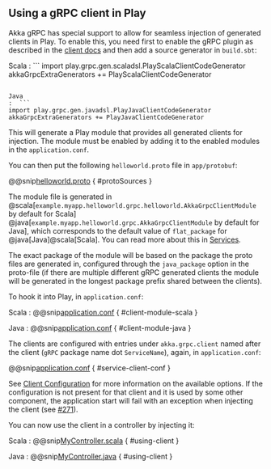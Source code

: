 ## Using a gRPC client in Play

Akka gRPC has special support to allow for seamless injection of generated clients in Play. To enable this, you
need first to enable the gRPC plugin as described in the [client docs](https://developer.lightbend.com/docs/akka-grpc/current/client/walkthrough.html) and then add a
source generator in `build.sbt`:

Scala
:  ```
import play.grpc.gen.scaladsl.PlayScalaClientCodeGenerator
akkaGrpcExtraGenerators += PlayScalaClientCodeGenerator
```

Java
:  ```
import play.grpc.gen.javadsl.PlayJavaClientCodeGenerator
akkaGrpcExtraGenerators += PlayJavaClientCodeGenerator
```

This will generate a Play module that provides all generated clients for injection. The module must be enabled
by adding it to the enabled modules in the `application.conf`.

You can then put the following `helloworld.proto` file in `app/protobuf`:

@@snip[helloworld.proto](/play-interop-test-scala/src/main/protobuf/helloworld.proto) { #protoSources }

The module file is generated in @scala[`example.myapp.helloworld.grpc.helloworld.AkkaGrpcClientModule` by default for Scala]
@java[`example.myapp.helloworld.grpc.AkkaGrpcClientModule` by default for Java], which corresponds to the default value
of `flat_package` for @java[Java]@scala[Scala]. You can read more about this in [Services](https://developer.lightbend.com/docs/akka-grpc/current/proto.html).

The exact package of the module will be based on the package the proto files are generated in, configured through
the `java_package` option in the proto-file (if there are multiple different gRPC generated clients the module will
be generated in the longest package prefix shared between the clients).

To hook it into Play, in `application.conf`:

Scala
:   @@snip[application.conf](/play-interop-test-scala/src/main/resources/application.conf) { #client-module-scala }

Java
:   @@snip[application.conf](/play-interop-test-java/src/main/resources/application.conf) { #client-module-java }

The clients are configured with entries under `akka.grpc.client` named after the client (`gRPC` package name dot `ServiceName`),
again, in `application.conf`:

@@snip[application.conf](/play-interop-test-scala/src/main/resources/application.conf) { #service-client-conf }

See [Client Configuration](https://developer.lightbend.com/docs/akka-grpc/current/client/configuration.html) for more information on the available options. If the configuration
is not present for that client and it is used by some other component, the application start will fail with an exception
when injecting the client (see [#271](https://github.com/akka/akka-grpc/issues/271)).

You can now use the client in a controller by injecting it:

Scala
:   @@snip[MyController.scala](/play-interop-test-scala/src/main/scala/controllers/MyController.scala) { #using-client }

Java
:   @@snip[MyController.java](/play-interop-test-java/src/main/java/controllers/MyController.java) { #using-client }
